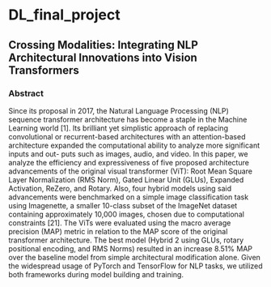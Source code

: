 # DL_final_project
## Crossing Modalities: Integrating NLP Architectural Innovations into Vision Transformers
### Abstract
Since its proposal in 2017, the Natural Language
Processing (NLP) sequence transformer architecture has become
a staple in the Machine Learning world [1]. Its brilliant yet
simplistic approach of replacing convolutional or recurrent-based
architectures with an attention-based architecture expanded the
computational ability to analyze more significant inputs and out-
puts such as images, audio, and video. In this paper, we analyze
the efficiency and expressiveness of five proposed architecture
advancements of the original visual transformer (ViT): Root
Mean Square Layer Normalization (RMS Norm), Gated Linear
Unit (GLUs), Expanded Activation, ReZero, and Rotary. Also,
four hybrid models using said advancements were benchmarked
on a simple image classification task using Imagenette, a smaller
10-class subset of the ImageNet dataset containing approximately
10,000 images, chosen due to computational constraints [21]. The
ViTs were evaluated using the macro average precision (MAP)
metric in relation to the MAP score of the original transformer
architecture. The best model (Hybrid 2 using GLUs, rotary
positional encoding, and RMS Norms) resulted in an increase
8.51% MAP over the baseline model from simple architectural
modification alone. Given the widespread usage of PyTorch and
TensorFlow for NLP tasks, we utilized both frameworks during
model building and training.
